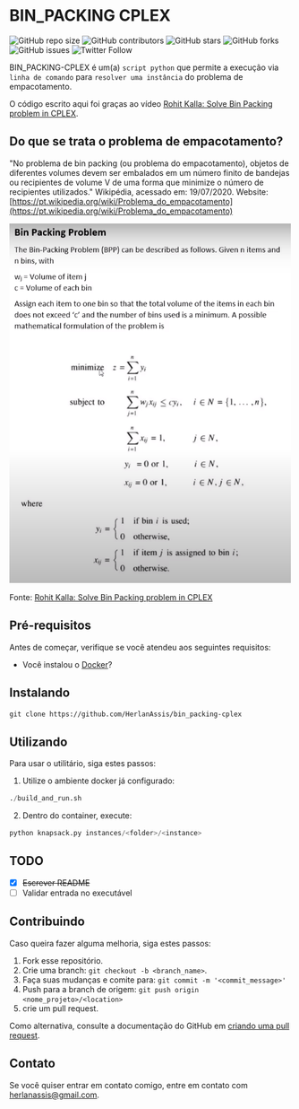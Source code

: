 # BIN_PACKING CPLEX

![GitHub repo size](https://img.shields.io/github/repo-size/herlanassis/bin_packing-cplex)
![GitHub contributors](https://img.shields.io/github/contributors/herlanassis/bin_packing-cplex)
![GitHub stars](https://img.shields.io/github/stars/herlanassis/bin_packing-cplex?style=social)
![GitHub forks](https://img.shields.io/github/forks/herlanassis/bin_packing-cplex?style=social)
![GitHub issues](https://img.shields.io/github/issues-raw/herlanassis/bin_packing-cplex?style=social)
![Twitter Follow](https://img.shields.io/twitter/follow/herlanassis?style=social)

BIN_PACKING-CPLEX é um(a) `script python` que permite a execução via `linha de comando` para `resolver uma instância` do problema de empacotamento.

O código escrito aqui foi graças ao vídeo [Rohit Kalla: Solve Bin Packing problem in CPLEX](https://www.youtube.com/watch?v=zvMYwx92wcw).

## Do que se trata o problema de empacotamento?

"No problema de bin packing (ou problema do empacotamento),
objetos de diferentes volumes devem ser embalados em um número
finito de bandejas ou recipientes de volume V de uma forma que
minimize o número de recipientes utilizados." Wikipédia, acessado em: 19/07/2020. Website:[https://pt.wikipedia.org/wiki/Problema_do_empacotamento](https://pt.wikipedia.org/wiki/Problema_do_empacotamento)

![Alt text](./bin_packing.png)

Fonte: [Rohit Kalla: Solve Bin Packing problem in CPLEX](https://www.youtube.com/watch?v=zvMYwx92wcw)

## Pré-requisitos

Antes de começar, verifique se você atendeu aos seguintes requisitos:

- Você instalou o [Docker](https://docs.docker.com/get-docker/)?

## Instalando

```shell
git clone https://github.com/HerlanAssis/bin_packing-cplex
```

## Utilizando

Para usar o utilitário, siga estes passos:

1. Utilize o ambiente docker já configurado:

```python
./build_and_run.sh
```

2. Dentro do container, execute:

```python
python knapsack.py instances/<folder>/<instance>
```

## TODO

- [x] ~~Escrever README~~
- [ ] Validar entrada no executável

## Contribuindo

Caso queira fazer alguma melhoria, siga estes passos:

1. Fork esse repositório.
2. Crie uma branch: `git checkout -b <branch_name>`.
3. Faça suas mudanças e comite para: `git commit -m '<commit_message>'`
4. Push para a branch de origem: `git push origin <nome_projeto>/<location>`
5. crie um pull request.

Como alternativa, consulte a documentação do GitHub em [criando uma pull request](https://help.github.com/pt/github/collaborating-with-issues-and-pull-requests/creating-a-pull-request).

## Contato

Se você quiser entrar em contato comigo, entre em contato com herlanassis@gmail.com.
